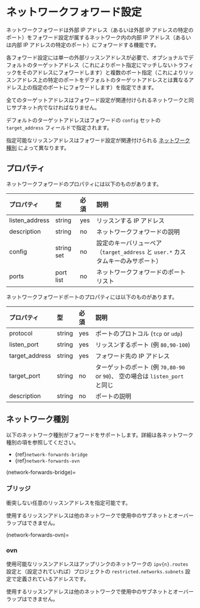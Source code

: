 # ネットワークフォワード設定

ネットワークフォワードは外部 IP アドレス（あるいは外部 IP アドレスの特定のポート）をフォワード設定が属するネットワーク内の内部 IP アドレス（あるいは内部 IP アドレスの特定のポート）にフォワードする機能です。

各フォワード設定には単一の外部リッスンアドレスが必要で、オプショナルでデフォルトのターゲットアドレス（これによりポート指定にマッチしないトラフィックをそのアドレスにフォワードします）と複数のポート指定（これによりリッスンアドレス上の特定のポートをデフォルトのターゲットアドレスとは異なるアドレス上の指定のポートにフォワードします）を指定できます。

全てのターゲットアドレスはフォワード設定が関連付けられるネットワークと同じサブネット内でなければなりません。

デフォルトのターゲットアドレスはフォワードの `config` セットの `target_address` フィールドで指定されます。

指定可能なリッスンアドレスはフォワード設定が関連付けられる [ネットワーク種別](#network-types) によって異なります。

## プロパティ
ネットワークフォワードのプロパティには以下のものがあります。

プロパティ | 型 | 必須 | 説明
:--              | :--        | :--      | :--
listen\_address  | string     | yes      | リッスンする IP アドレス
description      | string     | no       | ネットワークフォワードの説明
config           | string set | no       | 設定のキーバリューペア（`target_address` と `user.*` カスタムキーのみサポート）
ports            | port list  | no       | ネットワークフォワードのポートリスト

ネットワークフォワードポートのプロパティには以下のものがあります。

プロパティ | 型 | 必須 | 説明
:--               | :--        | :--      | :--
protocol          | string     | yes      | ポートのプロトコル (`tcp` or `udp`)
listen\_port      | string     | yes      | リッスンするポート (例 `80,90-100`)
target\_address   | string     | yes      | フォワード先の IP アドレス
target\_port      | string     | no       | ターゲットのポート (例 `70,80-90` or `90`)、 空の場合は `listen_port` と同じ
description       | string     | no       | ポートの説明

## ネットワーク種別

以下のネットワーク種別がフォワードをサポートします。詳細は各ネットワーク種別の項を参照してください。

 - {ref}`network-forwards-bridge`
 - {ref}`network-forwards-ovn`


(network-forwards-bridge)=
### ブリッジ

衝突しない任意のリッスンアドレスを指定可能です。

使用するリッスンアドレスは他のネットワークで使用中のサブネットとオーバーラップはできません。

(network-forwards-ovn)=
### ovn

使用可能なリッスンアドレスはアップリンクのネットワークの `ipv{n}.routes` 設定と（設定されていれば）プロジェクトの `restricted.networks.subnets` 設定で定義されているアドレスです。

使用するリッスンアドレスは他のネットワークで使用中のサブネットとオーバーラップはできません。
